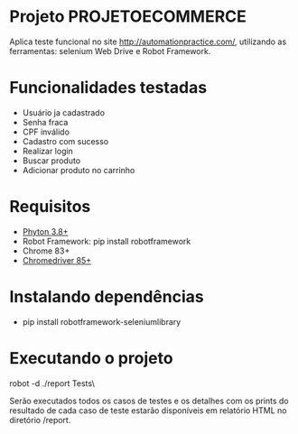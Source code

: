 # Projeto PROJETOECOMMERCE

Aplica teste funcional no site  http://automationpractice.com/, utilizando as ferramentas: selenium Web Drive e Robot Framework.

# Funcionalidades testadas
* Usuário ja cadastrado
* Senha fraca
* CPF inválido
* Cadastro com sucesso
* Realizar login
* Buscar produto
* Adicionar produto no carrinho

# Requisitos
* [Phyton 3.8+](https://www.python.org/downloads/)
* Robot Framework: pip install robotframework
* Chrome 83+
* [Chromedriver 85+](https://github.com/SeleniumHQ/selenium/wiki/ChromeDriver)

# Instalando dependências
* pip install robotframework-seleniumlibrary

# Executando o projeto
robot -d ./report Tests\

Serão executados todos os casos de testes e os detalhes com os prints do resultado de cada caso de teste estarão disponíveis em relatório HTML no diretório /report.
